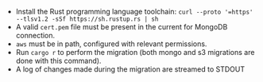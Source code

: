 - Install the Rust programming language toolchain: `curl --proto '=https' --tlsv1.2 -sSf https://sh.rustup.rs | sh`
- A valid `cert.pem` file must be present in the current for MongoDB connection.
- `aws` must be in path, configured with relevant permissions.
- Run `cargo r` to perform the migration (both mongo and s3 migrations are done with this command).
- A log of changes made during the migration are streamed to STDOUT
